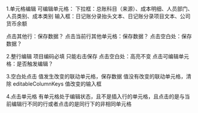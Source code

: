 <!-- 财务数据梳理 -->

1.单元格编辑
可编辑单元格：
下拉框：总账科目（来源）、成本明细、人员部门、人员类别、成本类别
输入框：日记账分录抬头文本、日记账分录项目文本、公司货币余额

点击其他行：保存数据？
点击当前行其他单元格：保存数据？
点击空白处：保存数据？

2.整行编辑
项目编码必填
只能右击保存
点击空白处：高亮不变
点击可编辑单元格：是否触发编辑？

3.空白处点击
值发生改变的联动单元格，保存数据
值没有改变的联动单元格，清除 editableColumnKeys
值改变的输入框

4.点击单元格
有单元格处于编辑状态，且不是插入行的单元格，且点击的是与当前编辑行不同的行或者点击的是同行下的非相同单元格
